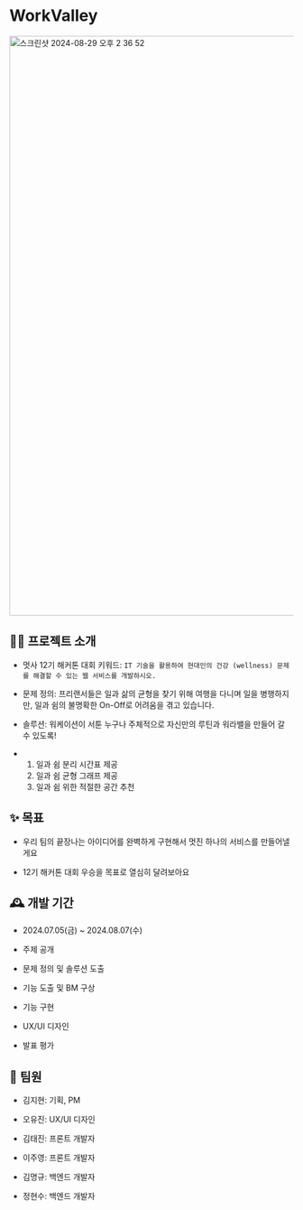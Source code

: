 # WorkValley

<img width="1027" alt="스크린샷 2024-08-29 오후 2 36 52" src="https://github.com/user-attachments/assets/8c514f1b-6221-4853-8f7f-34799a9d9292">

## 👨‍🏫 프로젝트 소개

- 멋사 12기 해커톤 대회 키워드: `IT 기술을 활용하여 현대인의 건강 (wellness) 문제를 해결할 수 있는 웹 서비스를 개발하시오.`

- 문제 정의: 프리랜서들은 일과 삶의 균형을 찾기 위해 여행을 다니며 일을 병행하지만, 일과 쉼의 불명확한 On-Off로 어려움을 겪고 있습니다.

- 솔루션: 워케이션이 서툰 누구나 주체적으로 자신만의 루틴과 워라밸을 만들어 갈 수 있도록!
- 1. 일과 쉼 분리 시간표 제공
  2. 일과 쉼 균형 그래프 제공
  3. 일과 쉼 위한 적절한 공간 추천

## ✨ 목표

- 우리 팀의 끝장나는 아이디어를 완벽하게 구현해서 멋진 하나의 서비스를 만들어낼게요

- 12기 해커톤 대회 우승을 목표로 열심히 달려보아요

## 🕰 개발 기간

- 2024.07.05(금) ~ 2024.08.07(수)

- 주제 공개

- 문제 정의 및 솔루션 도출

- 기능 도출 및 BM 구상

- 기능 구현

- UX/UI 디자인

- 발표 평가

## 👫 팀원

- 김지현: 기획, PM

- 오유진: UX/UI 디자인

- 김태진: 프론트 개발자

- 이주영: 프론트 개발자

- 김명규: 백엔드 개발자

- 정현수: 백엔드 개발자

